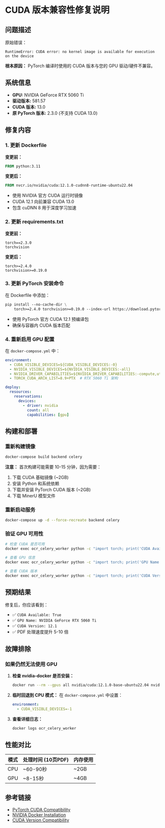 # CUDA 版本兼容性修复说明

## 问题描述

原始错误：
```
RuntimeError: CUDA error: no kernel image is available for execution on the device
```

**根本原因：** PyTorch 编译时使用的 CUDA 版本与您的 GPU 驱动/硬件不兼容。

## 系统信息

- **GPU:** NVIDIA GeForce RTX 5060 Ti
- **驱动版本:** 581.57
- **CUDA 版本:** 13.0
- **原 PyTorch 版本:** 2.3.0 (不支持 CUDA 13.0)

## 修复内容

### 1. 更新 Dockerfile

**变更前：**
```dockerfile
FROM python:3.11
```

**变更后：**
```dockerfile
FROM nvcr.io/nvidia/cuda:12.1.0-cudnn8-runtime-ubuntu22.04
```

- 使用 NVIDIA 官方 CUDA 运行时镜像
- CUDA 12.1 向前兼容 CUDA 13.0
- 包含 cuDNN 8 用于深度学习加速

### 2. 更新 requirements.txt

**变更前：**
```
torch==2.3.0
torchvision
```

**变更后：**
```
torch>=2.4.0
torchvision>=0.19.0
```

### 3. 更新 PyTorch 安装命令

在 Dockerfile 中添加：
```dockerfile
pip install --no-cache-dir \
    torch>=2.4.0 torchvision>=0.19.0 --index-url https://download.pytorch.org/whl/cu121
```

- 使用 PyTorch 官方 CUDA 12.1 预编译包
- 确保与容器内 CUDA 版本匹配

### 4. 重新启用 GPU 配置

在 `docker-compose.yml` 中：
```yaml
environment:
  - CUDA_VISIBLE_DEVICES=${CUDA_VISIBLE_DEVICES:-0}
  - NVIDIA_VISIBLE_DEVICES=${NVIDIA_VISIBLE_DEVICES:-all}
  - NVIDIA_DRIVER_CAPABILITIES=${NVIDIA_DRIVER_CAPABILITIES:-compute,utility}
  - TORCH_CUDA_ARCH_LIST=8.9+PTX  # RTX 5060 Ti 架构

deploy:
  resources:
    reservations:
      devices:
        - driver: nvidia
          count: all
          capabilities: [gpu]
```

## 构建和部署

### 重新构建镜像

```bash
docker-compose build backend celery
```

**注意：** 首次构建可能需要 10-15 分钟，因为需要：
1. 下载 CUDA 基础镜像 (~2GB)
2. 安装 Python 和系统依赖
3. 下载并安装 PyTorch CUDA 版本 (~2GB)
4. 下载 MinerU 模型文件

### 重新启动服务

```bash
docker-compose up -d --force-recreate backend celery
```

### 验证 GPU 可用性

```bash
# 检查 CUDA 是否可用
docker exec ocr_celery_worker python -c "import torch; print('CUDA Available:', torch.cuda.is_available())"

# 查看 GPU 信息
docker exec ocr_celery_worker python -c "import torch; print('GPU Name:', torch.cuda.get_device_name(0) if torch.cuda.is_available() else 'N/A')"

# 查看 CUDA 版本
docker exec ocr_celery_worker python -c "import torch; print('CUDA Version:', torch.version.cuda)"
```

## 预期结果

修复后，你应该看到：
- ✅ `CUDA Available: True`
- ✅ `GPU Name: NVIDIA GeForce RTX 5060 Ti`
- ✅ `CUDA Version: 12.1`
- ✅ PDF 处理速度提升 5-10 倍

## 故障排除

### 如果仍然无法使用 GPU

1. **检查 nvidia-docker 是否安装：**
   ```bash
   docker run --rm --gpus all nvidia/cuda:12.1.0-base-ubuntu22.04 nvidia-smi
   ```

2. **临时回退到 CPU 模式：**
   在 `docker-compose.yml` 中设置：
   ```yaml
   environment:
     - CUDA_VISIBLE_DEVICES=-1
   ```

3. **查看详细日志：**
   ```bash
   docker logs ocr_celery_worker
   ```

## 性能对比

| 模式 | 处理时间 (10页PDF) | 内存使用 |
|------|-------------------|----------|
| CPU  | ~60-90秒          | ~2GB     |
| GPU  | ~8-15秒           | ~4GB     |

## 参考链接

- [PyTorch CUDA Compatibility](https://pytorch.org/get-started/locally/)
- [NVIDIA Docker Installation](https://docs.nvidia.com/datacenter/cloud-native/container-toolkit/install-guide.html)
- [CUDA Version Compatibility](https://docs.nvidia.com/deploy/cuda-compatibility/)
